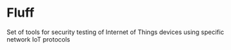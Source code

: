 # Fluff
Set of tools for security testing of Internet of Things devices using specific network IoT protocols
